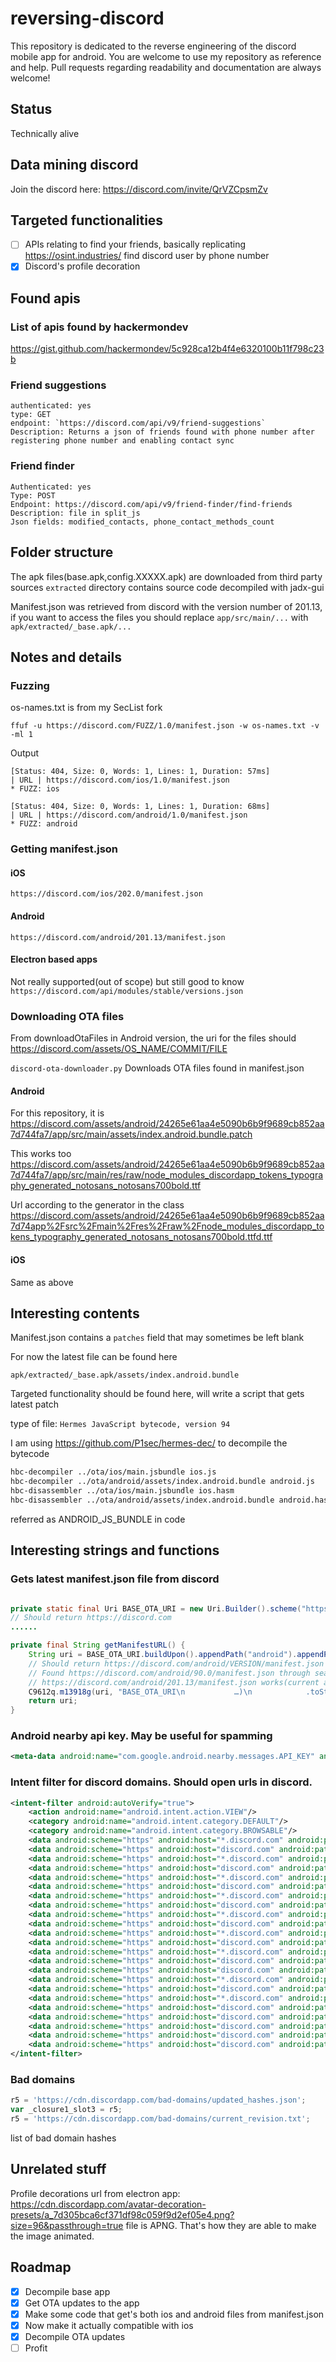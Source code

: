 # reversing-discord
This repository is dedicated to the reverse engineering of the discord mobile app for android. You are welcome to use my repository as reference and help. Pull requests regarding readability and documentation are always welcome!

## Status
Technically alive

## Data mining discord
Join the discord here: https://discord.com/invite/QrVZCpsmZv

## Targeted functionalities

- [ ] APIs relating to find your friends, basically replicating https://osint.industries/ find discord user by phone number
- [x] Discord's profile decoration

## Found apis

### List of apis found by hackermondev
https://gist.github.com/hackermondev/5c928ca12b4f4e6320100b11f798c23b

### Friend suggestions
```
authenticated: yes
type: GET
endpoint: `https://discord.com/api/v9/friend-suggestions`
Description: Returns a json of friends found with phone number after registering phone number and enabling contact sync
```

### Friend finder 
```
Authenticated: yes
Type: POST
Endpoint: https://discord.com/api/v9/friend-finder/find-friends
Description: file in split_js
Json fields: modified_contacts, phone_contact_methods_count
```

## Folder structure

The apk files(base.apk,config.XXXXX.apk) are downloaded from third party sources
`extracted` directory contains source code decompiled with jadx-gui

Manifest.json was retrieved from discord with the version number of 201.13, if you want to access the files you should replace `app/src/main/...` with `apk/extracted/_base.apk/...`

## Notes and details

### Fuzzing

os-names.txt is from my SecList fork

`ffuf -u https://discord.com/FUZZ/1.0/manifest.json -w os-names.txt -v -ml 1`

Output
```
[Status: 404, Size: 0, Words: 1, Lines: 1, Duration: 57ms]
| URL | https://discord.com/ios/1.0/manifest.json
* FUZZ: ios

[Status: 404, Size: 0, Words: 1, Lines: 1, Duration: 68ms]
| URL | https://discord.com/android/1.0/manifest.json
* FUZZ: android
```

### Getting manifest.json

#### iOS

`https://discord.com/ios/202.0/manifest.json`

#### Android

`https://discord.com/android/201.13/manifest.json`

#### Electron based apps

Not really supported(out of scope) but still good to know
`https://discord.com/api/modules/stable/versions.json`

### Downloading OTA files

From downloadOtaFiles in Android version, the uri for the files should https://discord.com/assets/OS_NAME/COMMIT/FILE

`discord-ota-downloader.py` Downloads OTA files found in manifest.json

#### Android

For this repository, it is https://discord.com/assets/android/24265e61aa4e5090b6b9f9689cb852aa7d744fa7/app/src/main/assets/index.android.bundle.patch

This works too 
https://discord.com/assets/android/24265e61aa4e5090b6b9f9689cb852aa7d744fa7/app/src/main/res/raw/node_modules_discordapp_tokens_typography_generated_notosans_notosans700bold.ttf

Url according to the generator in the class 
https://discord.com/assets/android/24265e61aa4e5090b6b9f9689cb852aa7d74app%2Fsrc%2Fmain%2Fres%2Fraw%2Fnode_modules_discordapp_tokens_typography_generated_notosans_notosans700bold.ttfd.ttf

#### iOS

Same as above

## Interesting contents

Manifest.json contains a `patches` field that may sometimes be left blank

For now the latest file can be found here

`apk/extracted/_base.apk/assets/index.android.bundle`

Targeted functionality should be found here, will write a script that gets latest patch

type of file: `Hermes JavaScript bytecode, version 94`

I am using https://github.com/P1sec/hermes-dec/ to decompile the bytecode

```bash
hbc-decompiler ../ota/ios/main.jsbundle ios.js
hbc-decompiler ../ota/android/assets/index.android.bundle android.js
hbc-disassembler ../ota/ios/main.jsbundle ios.hasm
hbc-disassembler ../ota/android/assets/index.android.bundle android.hasm
```

referred as ANDROID_JS_BUNDLE in code

## Interesting strings and functions

### Gets latest manifest.json file from discord

```java

private static final Uri BASE_OTA_URI = new Uri.Builder().scheme("https").authority("discord.com").build();
// Should return https://discord.com
......

private final String getManifestURL() {
    String uri = BASE_OTA_URI.buildUpon().appendPath("android").appendPath(getVersion()).appendPath("manifest.json").build().toString();
    // Should return https://discord.com/android/VERSION/manifest.json
    // Found https://discord.com/android/90.0/manifest.json through searching google
    // https://discord.com/android/201.13/manifest.json works(current app version on google)
    C9612q.m13918g(uri, "BASE_OTA_URI\n           …)\n            .toString()");
    return uri;
}

```

### Android nearby api key. May be useful for spamming

```xml
<meta-data android:name="com.google.android.nearby.messages.API_KEY" android:value="AIzaSyD-4L6bgKMixqBRtrG2UktVXK6IexXlsog"/>
```

### Intent filter for discord domains. Should open urls in discord.

```xml
<intent-filter android:autoVerify="true">
    <action android:name="android.intent.action.VIEW"/>
    <category android:name="android.intent.category.DEFAULT"/>
    <category android:name="android.intent.category.BROWSABLE"/>
    <data android:scheme="https" android:host="*.discord.com" android:pathPattern="/app"/>
    <data android:scheme="https" android:host="discord.com" android:pathPattern="/app"/>
    <data android:scheme="https" android:host="*.discord.com" android:pathPattern="/gifts/.*"/>
    <data android:scheme="https" android:host="discord.com" android:pathPattern="/gifts/.*"/>
    <data android:scheme="https" android:host="*.discord.com" android:pathPattern="/invite/.*"/>
    <data android:scheme="https" android:host="discord.com" android:pathPattern="/invite/.*"/>
    <data android:scheme="https" android:host="*.discord.com" android:pathPattern="/template/.*"/>
    <data android:scheme="https" android:host="discord.com" android:pathPattern="/template/.*"/>
    <data android:scheme="https" android:host="*.discord.com" android:pathPattern="/channels/.*"/>
    <data android:scheme="https" android:host="discord.com" android:pathPattern="/channels/.*"/>
    <data android:scheme="https" android:host="*.discord.com" android:pathPattern="/users/.*"/>
    <data android:scheme="https" android:host="discord.com" android:pathPattern="/users/.*"/>
    <data android:scheme="https" android:host="*.discord.com" android:pathPattern="/feature/.*"/>
    <data android:scheme="https" android:host="discord.com" android:pathPattern="/feature/.*"/>
    <data android:scheme="https" android:host="discord.com" android:pathPattern="/query/.*"/>
    <data android:scheme="https" android:host="*.discord.com" android:pathPattern="/query/.*"/>
    <data android:scheme="https" android:host="discord.com" android:pathPattern="/ra/.*"/>
    <data android:scheme="https" android:host="*.discord.com" android:pathPattern="/events/.*"/>
    <data android:scheme="https" android:host="discord.com" android:pathPattern="/events/.*"/>
    <data android:scheme="https" android:host="discord.com" android:pathPattern="/connections/.*/link"/>
    <data android:scheme="https" android:host="discord.com" android:pathPattern="/__development/link"/>
    <data android:scheme="https" android:host="discord.com" android:pathPattern="/mweb-handoff"/>
    <data android:scheme="https" android:host="discord.com" android:pathPattern="/activate"/>
</intent-filter>
```

### Bad domains
```js
r5 = 'https://cdn.discordapp.com/bad-domains/updated_hashes.json';
var _closure1_slot3 = r5;
r5 = 'https://cdn.discordapp.com/bad-domains/current_revision.txt';
```
list of bad domain hashes

## Unrelated stuff

Profile decorations url from electron app: https://cdn.discordapp.com/avatar-decoration-presets/a_7d305bca6cf371df98c059f9d2ef05e4.png?size=96&passthrough=true
file is APNG. That's how they are able to make the image animated.

## Roadmap
- [x] Decompile base app
- [x] Get OTA updates to the app
- [X] Make some code that get's both ios and android files from manifest.json
- [x] Now make it actually compatible with ios
- [x] Decompile OTA updates
- [ ] Profit
